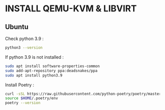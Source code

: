 # INSTALL QEMU-KVM & LIBVIRT

## Ubuntu

Check python 3.9 :

```sh
python3 --version
```

If python 3.9 is not installed :

```sh
sudo apt install software-properties-common
sudo add-apt-repository ppa:deadsnakes/ppa
sudo apt install python3.9
```

Install Poetry :

```sh
curl -sSL https://raw.githubusercontent.com/python-poetry/poetry/master/get-poetry.py | python3.9 -
source $HOME/.poetry/env
poetry --version
```
